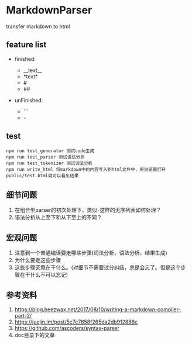 # MarkdownParser

transfer markdown to html

## feature list

- finished:

    - \_\_text\_\_
    - \*text\*
    - \#
    - \#\#
    
- unFinished:    

    - \```
    - \-

## test

```
npm run test_generator 测试code生成
npm run test_parser 测试语法分析
npm run test_tokenizer 测试词法分析
npm run write_html 将markdown中的内容写入到html文件中，用浏览器打开public/test.html就可以看见结果
```

## 细节问题

1. 在组合型parser的初次处理下，类似`-`这样的无序列表如何处理？
2. 语法分析从上至下和从下至上的不同？

## 宏观问题

1. 注意到一个普通编译要走哪些步骤(词法分析，语法分析，结果生成)
2. 为什么要走这些步骤
3. 这些步骤究竟在干什么。(对细节不需要过分纠结，总是会忘了。但是这个步骤在干什么不可以忘记)

## 参考资料

1. https://blog.beezwax.net/2017/08/10/writing-a-markdown-compiler-part-2/
2. https://juejin.im/post/5c7c7658f265da2db912888c
3. https://github.com/ascoders/syntax-parser
4. doc目录下的文章
